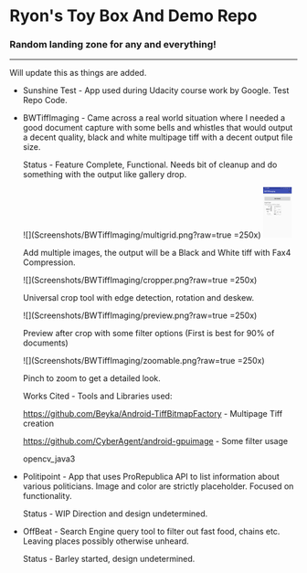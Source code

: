 # Ryon's Toy Box And Demo Repo
### Random landing zone for any and everything!

---

Will update this as things are added.

* Sunshine Test - App used during Udacity course work by Google. Test Repo Code.

* BWTiffImaging - Came across a real world situation where I needed a good document capture with some bells and whistles that would 
   output a decent quality, black and white multipage tiff with a decent output file size. 
   
   Status - Feature Complete, Functional. Needs bit of cleanup and do something with the output like gallery drop.
   
   ![](Screenshots/BWTiffImaging/multigrid.png?raw=true =250x)
   <img src="Screenshots/BWTiffImaging/multigrid.png" width="50p"/>
   
   Add multiple images, the output will be a Black and White tiff with Fax4 Compression.
   
   ![](Screenshots/BWTiffImaging/cropper.png?raw=true =250x)
   
   Universal crop tool with edge detection, rotation and deskew.
   
   ![](Screenshots/BWTiffImaging/preview.png?raw=true =250x)
   
   Preview after crop with some filter options (First is best for 90% of documents)
   
   ![](Screenshots/BWTiffImaging/zoomable.png?raw=true =250x)
   
   Pinch to zoom to get a detailed look.
   
   Works Cited - Tools and Libraries used:
   
   https://github.com/Beyka/Android-TiffBitmapFactory - Multipage Tiff creation
   
   https://github.com/CyberAgent/android-gpuimage     - Some filter usage
   
   opencv_java3
   
   
   
   
   

* Politipoint - App that uses ProRepublica API to list information about various politicians. 
   Image and color are strictly placeholder. Focused on functionality.
   
   Status - WIP  Direction and design undetermined.
   
* OffBeat - Search Engine query tool to filter out fast food, chains etc. Leaving places possibly otherwise unheard. 
   
   Status - Barley started, design undetermined.
